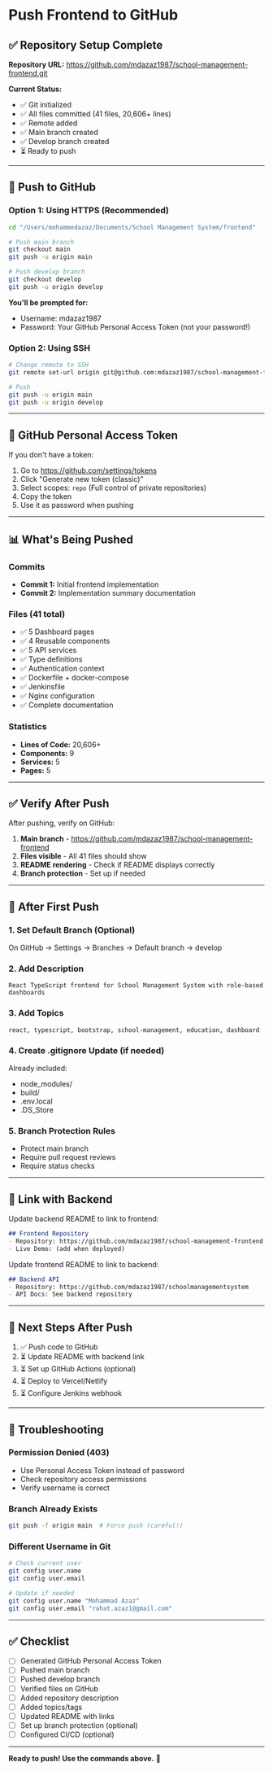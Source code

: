 # Push Frontend to GitHub

## ✅ Repository Setup Complete

**Repository URL:** https://github.com/mdazaz1987/school-management-frontend.git

**Current Status:**
- ✅ Git initialized
- ✅ All files committed (41 files, 20,606+ lines)
- ✅ Remote added
- ✅ Main branch created
- ✅ Develop branch created
- ⏳ Ready to push

---

## 🚀 Push to GitHub

### Option 1: Using HTTPS (Recommended)

```bash
cd "/Users/mohammedazaz/Documents/School Management System/frontend"

# Push main branch
git checkout main
git push -u origin main

# Push develop branch
git checkout develop
git push -u origin develop
```

**You'll be prompted for:**
- Username: mdazaz1987
- Password: Your GitHub Personal Access Token (not your password!)

### Option 2: Using SSH

```bash
# Change remote to SSH
git remote set-url origin git@github.com:mdazaz1987/school-management-frontend.git

# Push
git push -u origin main
git push -u origin develop
```

---

## 🔑 GitHub Personal Access Token

If you don't have a token:

1. Go to https://github.com/settings/tokens
2. Click "Generate new token (classic)"
3. Select scopes: `repo` (Full control of private repositories)
4. Copy the token
5. Use it as password when pushing

---

## 📊 What's Being Pushed

### Commits
- **Commit 1:** Initial frontend implementation
- **Commit 2:** Implementation summary documentation

### Files (41 total)
- ✅ 5 Dashboard pages
- ✅ 4 Reusable components
- ✅ 5 API services
- ✅ Type definitions
- ✅ Authentication context
- ✅ Dockerfile + docker-compose
- ✅ Jenkinsfile
- ✅ Nginx configuration
- ✅ Complete documentation

### Statistics
- **Lines of Code:** 20,606+
- **Components:** 9
- **Services:** 5
- **Pages:** 5

---

## ✅ Verify After Push

After pushing, verify on GitHub:

1. **Main branch** - https://github.com/mdazaz1987/school-management-frontend
2. **Files visible** - All 41 files should show
3. **README rendering** - Check if README displays correctly
4. **Branch protection** - Set up if needed

---

## 🔧 After First Push

### 1. Set Default Branch (Optional)
On GitHub → Settings → Branches → Default branch → develop

### 2. Add Description
```
React TypeScript frontend for School Management System with role-based dashboards
```

### 3. Add Topics
```
react, typescript, bootstrap, school-management, education, dashboard
```

### 4. Create .gitignore Update (if needed)
Already included:
- node_modules/
- build/
- .env.local
- .DS_Store

### 5. Branch Protection Rules
- Protect main branch
- Require pull request reviews
- Require status checks

---

## 🔗 Link with Backend

Update backend README to link to frontend:

```markdown
## Frontend Repository
- Repository: https://github.com/mdazaz1987/school-management-frontend
- Live Demo: (add when deployed)
```

Update frontend README to link to backend:

```markdown
## Backend API
- Repository: https://github.com/mdazaz1987/schoolmanagementsystem
- API Docs: See backend repository
```

---

## 📝 Next Steps After Push

1. ✅ Push code to GitHub
2. ⏳ Update README with backend link
3. ⏳ Set up GitHub Actions (optional)
4. ⏳ Deploy to Vercel/Netlify
5. ⏳ Configure Jenkins webhook

---

## 🐛 Troubleshooting

### Permission Denied (403)
- Use Personal Access Token instead of password
- Check repository access permissions
- Verify username is correct

### Branch Already Exists
```bash
git push -f origin main  # Force push (careful!)
```

### Different Username in Git
```bash
# Check current user
git config user.name
git config user.email

# Update if needed
git config user.name "Mohammad Azaz"
git config user.email "rahat.azaz1@gmail.com"
```

---

## ✅ Checklist

- [ ] Generated GitHub Personal Access Token
- [ ] Pushed main branch
- [ ] Pushed develop branch
- [ ] Verified files on GitHub
- [ ] Added repository description
- [ ] Added topics/tags
- [ ] Updated README with links
- [ ] Set up branch protection (optional)
- [ ] Configured CI/CD (optional)

---

**Ready to push! Use the commands above.** 🚀
